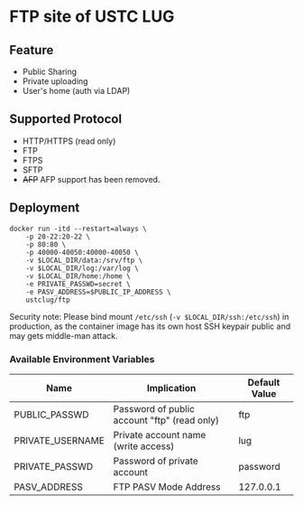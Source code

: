 # FTP site of USTC LUG

## Feature

* Public Sharing
* Private uploading
* User's home (auth via LDAP)

## Supported Protocol

* HTTP/HTTPS (read only)
* FTP
* FTPS
* SFTP
* ~~AFP~~ AFP support has been removed.

## Deployment

```shell
docker run -itd --restart=always \
    -p 20-22:20-22 \
    -p 80:80 \
    -p 40000-40050:40000-40050 \
    -v $LOCAL_DIR/data:/srv/ftp \
    -v $LOCAL_DIR/log:/var/log \
    -v $LOCAL_DIR/home:/home \
    -e PRIVATE_PASSWD=secret \
    -e PASV_ADDRESS=$PUBLIC_IP_ADDRESS \
    ustclug/ftp
```

Security note: Please bind mount `/etc/ssh` (`-v $LOCAL_DIR/ssh:/etc/ssh`) in production, as the container image has its own host SSH keypair public and may gets middle-man attack.

### Available Environment Variables

| Name             | Implication                              | Default Value |
| ---------------- | ---------------------------------------- | ------------- |
| PUBLIC_PASSWD    | Password of public account "ftp" (read only) | ftp           |
| PRIVATE_USERNAME | Private account name (write access)      | lug           |
| PRIVATE_PASSWD   | Password of private account              | password      |
| PASV_ADDRESS     | FTP PASV Mode Address                    | 127.0.0.1     |

